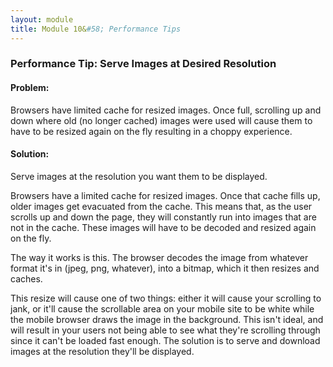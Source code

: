 ```yaml
---
layout: module
title: Module 10&#58; Performance Tips
---
```


### Performance Tip: Serve Images at Desired Resolution

#### Problem: 
Browsers have limited cache for resized images. Once full, scrolling up and down where old (no longer cached) images were used will cause them to have to be resized again on the fly resulting in a choppy experience.

#### Solution:
Serve images at the resolution you want them to be displayed.

Browsers have a limited cache for resized images. Once that cache fills up, older images get evacuated from the cache. This means that, as the user scrolls up and down the page, they will constantly run into images that are not in the cache. These images will have to be decoded and resized again on the fly.

The way it works is this. The browser decodes the image from whatever format it's in (jpeg, png, whatever), into a bitmap, which it then resizes and caches.

This resize will cause one of two things: either it will cause your scrolling to jank, or it'll cause the scrollable area on your mobile site to be white while the mobile browser draws the image in the background. This isn't ideal, and will result in your users not being able to see what they're scrolling through since it can't be loaded fast enough. The solution is to serve and download images at the resolution they'll be displayed.